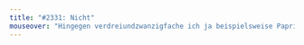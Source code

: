 ```yaml
---
title: "#2331: Nicht"
mouseover: "Hingegen verdreiundzwanzigfache ich ja beispielsweise Paprikachips."
---
```



